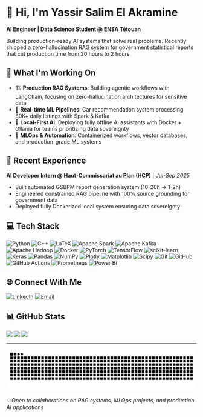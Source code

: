 # 👋 Hi, I'm Yassir Salim El Akramine

**AI Engineer | Data Science Student @ ENSA Tétouan**

Building production-ready AI systems that solve real problems. Recently shipped a zero-hallucination RAG system for government statistical reports that cut production time from 20 hours to 2 hours.

## 🚀 What I'm Working On

- 🏗️ **Production RAG Systems**: Building agentic workflows with LangChain, focusing on zero-hallucination architectures for sensitive data
- 🚗 **Real-time ML Pipelines**: Car recommendation system processing 60K+ daily listings with Spark & Kafka
- 🐳 **Local-First AI**: Deploying fully offline AI assistants with Docker + Ollama for teams prioritizing data sovereignty
- 🎯 **MLOps & Automation**: Containerized workflows, vector databases, and production-grade ML systems

## 💼 Recent Experience

**AI Developer Intern @ Haut-Commissariat au Plan (HCP)** | *Jul-Sep 2025*
- Built automated GSBPM report generation system (10-20h → 1-2h)
- Engineered constrained RAG pipeline with 100% source grounding for government data
- Deployed fully Dockerized local system ensuring data sovereignty

## 💻 Tech Stack

![Python](https://img.shields.io/badge/python-3670A0?style=for-the-badge&logo=python&logoColor=ffdd54) ![C++](https://img.shields.io/badge/c++-%2300599C.svg?style=for-the-badge&logo=c%2B%2B&logoColor=white) ![LaTeX](https://img.shields.io/badge/latex-%23008080.svg?style=for-the-badge&logo=latex&logoColor=white) ![Apache Spark](https://img.shields.io/badge/Apache%20Spark-FDEE21?style=for-the-badge&logo=apachespark&logoColor=black) ![Apache Kafka](https://img.shields.io/badge/Apache%20Kafka-000?style=for-the-badge&logo=apachekafka) ![Apache Hadoop](https://img.shields.io/badge/Apache%20Hadoop-66CCFF?style=for-the-badge&logo=apachehadoop&logoColor=black) ![Docker](https://img.shields.io/badge/docker-%230db7ed.svg?style=for-the-badge&logo=docker&logoColor=white) ![PyTorch](https://img.shields.io/badge/PyTorch-%23EE4C2C.svg?style=for-the-badge&logo=PyTorch&logoColor=white) ![TensorFlow](https://img.shields.io/badge/TensorFlow-%23FF6F00.svg?style=for-the-badge&logo=TensorFlow&logoColor=white) ![scikit-learn](https://img.shields.io/badge/scikit--learn-%23F7931E.svg?style=for-the-badge&logo=scikit-learn&logoColor=white) ![Keras](https://img.shields.io/badge/Keras-%23D00000.svg?style=for-the-badge&logo=Keras&logoColor=white) ![Pandas](https://img.shields.io/badge/pandas-%23150458.svg?style=for-the-badge&logo=pandas&logoColor=white) ![NumPy](https://img.shields.io/badge/numpy-%23013243.svg?style=for-the-badge&logo=numpy&logoColor=white) ![Plotly](https://img.shields.io/badge/Plotly-%233F4F75.svg?style=for-the-badge&logo=plotly&logoColor=white) ![Matplotlib](https://img.shields.io/badge/Matplotlib-%23ffffff.svg?style=for-the-badge&logo=Matplotlib&logoColor=black) ![Scipy](https://img.shields.io/badge/SciPy-%230C55A5.svg?style=for-the-badge&logo=scipy&logoColor=%white) ![Git](https://img.shields.io/badge/git-%23F05033.svg?style=for-the-badge&logo=git&logoColor=white) ![GitHub](https://img.shields.io/badge/github-%23121011.svg?style=for-the-badge&logo=github&logoColor=white) ![GitHub Actions](https://img.shields.io/badge/github%20actions-%232671E5.svg?style=for-the-badge&logo=githubactions&logoColor=white) ![Prometheus](https://img.shields.io/badge/Prometheus-E6522C?style=for-the-badge&logo=Prometheus&logoColor=white) ![Power Bi](https://img.shields.io/badge/power_bi-F2C811?style=for-the-badge&logo=powerbi&logoColor=black)

## 🌐 Connect With Me

[![LinkedIn](https://img.shields.io/badge/LinkedIn-%230077B5.svg?logo=linkedin&logoColor=white)](https://www.linkedin.com/in/yassir-salim-el-akramine/)
[![Email](https://img.shields.io/badge/Email-D14836?logo=gmail&logoColor=white)](mailto:elakramineyassirsalim@gmail.com)

## 📊 GitHub Stats

![](https://github-readme-stats.vercel.app/api?username=SalimYs&theme=dark&hide_border=false&include_all_commits=true&count_private=false)
![](https://nirzak-streak-stats.vercel.app/?user=SalimYs&theme=dark&hide_border=false)
![](https://github-readme-stats.vercel.app/api/top-langs/?username=SalimYs&theme=dark&hide_border=false&include_all_commits=true&count_private=false&layout=compact)

---

<img src="https://raw.githubusercontent.com/SalimYs/SalimYs/output/snake.svg" alt="Snake animation" />

*💡 Open to collaborations on RAG systems, MLOps projects, and production AI applications*

